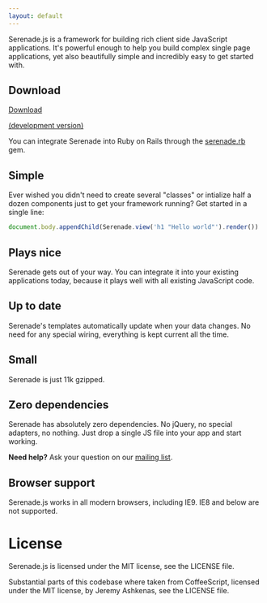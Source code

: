 ```yaml
---
layout: default
---
```


Serenade.js is a framework for building rich client side JavaScript
applications. It's powerful enough to help you build complex single page
applications, yet also beautifully simple and incredibly easy to get started
with.

## Download

[Download](http://serenade-downloads.s3-website-us-east-1.amazonaws.com/serenade.0.4.0.min.js.gz)

[(development version)](http://serenade-downloads.s3-website-us-east-1.amazonaws.com/serenade.0.4.0.js)

You can integrate Serenade into Ruby on Rails through the
[serenade.rb](https://github.com/elabs/serenade.rb) gem.

## Simple

Ever wished you didn't need to create several "classes" or intialize half a
dozen components just to get your framework running? Get started in a single
line:

``` javascript
document.body.appendChild(Serenade.view('h1 "Hello world"').render())
```

## Plays nice

Serenade gets out of your way. You can integrate it into your existing
applications today, because it plays well with all existing JavaScript code.

## Up to date

Serenade's templates automatically update when your data changes. No need for
any special wiring, everything is kept current all the time.

## Small

Serenade is just 11k gzipped.

## Zero dependencies

Serenade has absolutely zero dependencies. No jQuery, no special adapters, no
nothing. Just drop a single JS file into your app and start working.


**Need help?** Ask your question on our
[mailing list](http://groups.google.com/group/serenadejs).

## Browser support

Serenade.js works in all modern browsers, including IE9. IE8 and below are not
supported.

# License

Serenade.js is licensed under the MIT license, see the LICENSE file.

Substantial parts of this codebase where taken from CoffeeScript, licensed
under the MIT license, by Jeremy Ashkenas, see the LICENSE file.

[service]: https://github.com/elabs/serenade.service.js
